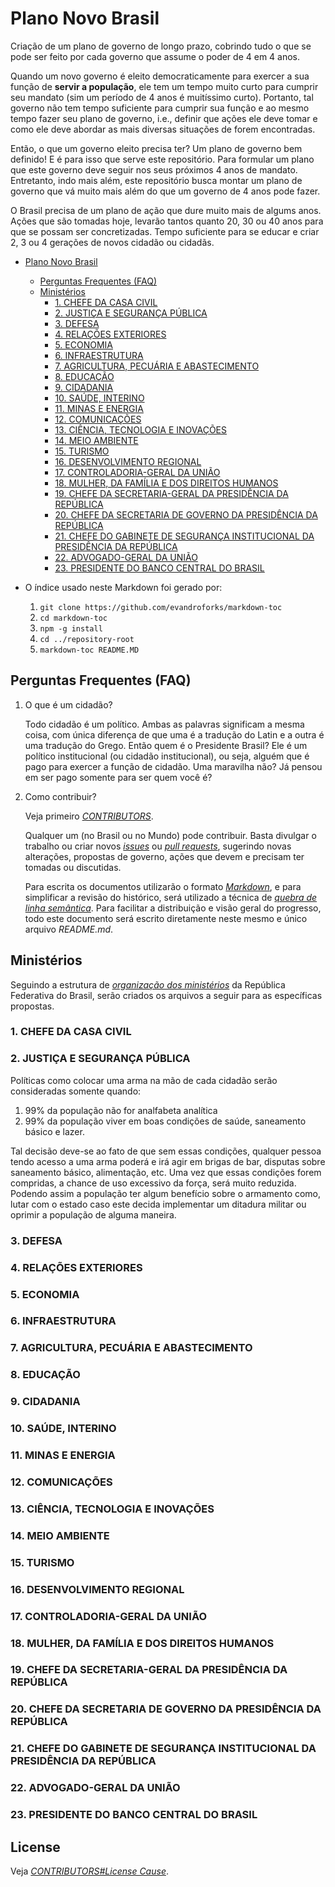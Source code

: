 # Plano Novo Brasil

Criação de um plano de governo de longo prazo,
cobrindo tudo o que se pode ser feito por cada governo que assume o poder de 4 em 4 anos.

Quando um novo governo é eleito democraticamente para exercer a sua função de **servir a população**,
ele tem um tempo muito curto para cumprir seu mandato (sim um período de 4 anos é muitíssimo curto).
Portanto, tal governo não tem tempo suficiente para cumprir sua função e
ao mesmo tempo fazer seu plano de governo, i.e.,
definir que ações ele deve tomar e como ele deve abordar as mais diversas situações de forem encontradas.

Então, o que um governo eleito precisa ter?
Um plano de governo bem definido!
E é para isso que serve este repositório.
Para formular um plano que este governo deve seguir nos seus próximos 4 anos de mandato.
Entretanto, indo mais além,
este repositório busca montar um plano de governo que vá muito mais além do que um governo de 4 anos pode fazer.

O Brasil precisa de um plano de ação que dure muito mais de algums anos.
Ações que são tomadas hoje, levarão tantos quanto 20, 30 ou 40 anos para que se possam ser concretizadas.
Tempo suficiente para se educar e criar 2, 3 ou 4 gerações de novos cidadão ou cidadãs.

- [Plano Novo Brasil](#plano-novo-brasil)
  * [Perguntas Frequentes (FAQ)](#perguntas-frequentes-faq)
  * [Ministérios](#ministérios)
    + [1. CHEFE DA CASA CIVIL](#1-chefe-da-casa-civil)
    + [2. JUSTIÇA E SEGURANÇA PÚBLICA](#2-justiça-e-segurança-pública)
    + [3. DEFESA](#3-defesa)
    + [4. RELAÇÕES EXTERIORES](#4-relações-exteriores)
    + [5. ECONOMIA](#5-economia)
    + [6. INFRAESTRUTURA](#6-infraestrutura)
    + [7. AGRICULTURA, PECUÁRIA E ABASTECIMENTO](#7-agricultura-pecuária-e-abastecimento)
    + [8. EDUCAÇÃO](#8-educação)
    + [9. CIDADANIA](#9-cidadania)
    + [10. SAÚDE, INTERINO](#10-saúde-interino)
    + [11. MINAS E ENERGIA](#11-minas-e-energia)
    + [12. COMUNICAÇÕES](#12-comunicações)
    + [13. CIÊNCIA, TECNOLOGIA E INOVAÇÕES](#13-ciência-tecnologia-e-inovações)
    + [14. MEIO AMBIENTE](#14-meio-ambiente)
    + [15. TURISMO](#15-turismo)
    + [16. DESENVOLVIMENTO REGIONAL](#16-desenvolvimento-regional)
    + [17. CONTROLADORIA-GERAL DA UNIÃO](#17-controladoria-geral-da-união)
    + [18. MULHER, DA FAMÍLIA E DOS DIREITOS HUMANOS](#18-mulher-da-família-e-dos-direitos-humanos)
    + [19. CHEFE DA SECRETARIA-GERAL DA PRESIDÊNCIA DA REPÚBLICA](#19-chefe-da-secretaria-geral-da-presidência-da-república)
    + [20. CHEFE DA SECRETARIA DE GOVERNO DA PRESIDÊNCIA DA REPÚBLICA](#20-chefe-da-secretaria-de-governo-da-presidência-da-república)
    + [21. CHEFE DO GABINETE DE SEGURANÇA INSTITUCIONAL DA PRESIDÊNCIA DA REPÚBLICA](#21-chefe-do-gabinete-de-segurança-institucional-da-presidência-da-república)
    + [22. ADVOGADO-GERAL DA UNIÃO](#22-advogado-geral-da-união)
    + [23. PRESIDENTE DO BANCO CENTRAL DO BRASIL](#23-presidente-do-banco-central-do-brasil)

- O índice usado neste Markdown foi gerado por:
  1. `git clone https://github.com/evandroforks/markdown-toc`
  1. `cd markdown-toc`
  1. `npm -g install`
  1. `cd ../repository-root`
  1. `markdown-toc README.MD`


## Perguntas Frequentes (FAQ)

1. O que é um cidadão?

   Todo cidadão é um político.
   Ambas as palavras significam a mesma coisa,
   com única diferença de que uma é a tradução do Latin e a outra é uma tradução do Grego.
   Então quem é o Presidente Brasil?
   Ele é um político institucional (ou cidadão institucional),
   ou seja, alguém que é pago para exercer a função de cidadão.
   Uma maravilha não?
   Já pensou em ser pago somente para ser quem você é?

1. Como contribuir?

   Veja primeiro [*CONTRIBUTORS*](CONTRIBUTORS).

   Qualquer um (no Brasil ou no Mundo) pode contribuir.
   Basta divulgar o trabalho ou criar novos [*issues*](http://translate.google.com.br/translate?hl=pt-BR&sl=en&u=https://docs.github.com/en/github/managing-your-work-on-github/creating-an-issue) ou [*pull requests*](http://translate.google.com.br/translate?hl=pt-BR&sl=en&u=https://docs.github.com/en/github/managing-files-in-a-repository/editing-files-in-another-users-repository),
   sugerindo novas alterações,
   propostas de governo,
   ações que devem e precisam ter tomadas ou discutidas.

   Para escrita os documentos utilizarão o formato [*Markdown*](http://translate.google.com.br/translate?hl=pt-BR&sl=en&u=https://github.com/commonmark/commonmark-web),
   e para simplificar a revisão do histórico,
   será utilizado a técnica de [*quebra de linha semântica*](http://translate.google.com.br/translate?hl=pt-BR&sl=en&u=https://github.com/sembr/specification).
   Para facilitar a distribuição e visão geral do progresso,
   todo este documento será escrito diretamente neste mesmo e único arquivo *README.md*.


## Ministérios

Seguindo a estrutura de [*organização dos ministérios*](https://www.gov.br/planalto/pt-br/conheca-a-presidencia/ministros) da República Federativa do Brasil,
serão criados os arquivos a seguir para as específicas propostas.


### 1. CHEFE DA CASA CIVIL




### 2. JUSTIÇA E SEGURANÇA PÚBLICA

Políticas como colocar uma arma na mão de cada cidadão serão consideradas somente quando:
1. 99% da população não for analfabeta analítica
1. 99% da população viver em boas condições de saúde, saneamento básico e lazer.

Tal decisão deve-se ao fato de que sem essas condições,
qualquer pessoa tendo acesso a uma arma poderá e irá agir em brigas de bar,
disputas sobre saneamento básico, alimentação, etc.
Uma vez que essas condições forem compridas,
a chance de uso excessivo da força, será muito reduzida.
Podendo assim a população ter algum benefício sobre o armamento como,
lutar com o estado caso este decida implementar um ditadura militar ou
oprimir a população de alguma maneira.


### 3. DEFESA




### 4. RELAÇÕES EXTERIORES




### 5. ECONOMIA




### 6. INFRAESTRUTURA




### 7. AGRICULTURA, PECUÁRIA E ABASTECIMENTO




### 8. EDUCAÇÃO




### 9. CIDADANIA




### 10. SAÚDE, INTERINO




### 11. MINAS E ENERGIA




### 12. COMUNICAÇÕES




### 13. CIÊNCIA, TECNOLOGIA E INOVAÇÕES




### 14. MEIO AMBIENTE




### 15. TURISMO




### 16. DESENVOLVIMENTO REGIONAL




### 17. CONTROLADORIA-GERAL DA UNIÃO




### 18. MULHER, DA FAMÍLIA E DOS DIREITOS HUMANOS




### 19. CHEFE DA SECRETARIA-GERAL DA PRESIDÊNCIA DA REPÚBLICA




### 20. CHEFE DA SECRETARIA DE GOVERNO DA PRESIDÊNCIA DA REPÚBLICA




### 21. CHEFE DO GABINETE DE SEGURANÇA INSTITUCIONAL DA PRESIDÊNCIA DA REPÚBLICA




### 22. ADVOGADO-GERAL DA UNIÃO




### 23. PRESIDENTE DO BANCO CENTRAL DO BRASIL





## License

Veja [*CONTRIBUTORS#License Cause*](CONTRIBUTORS).

